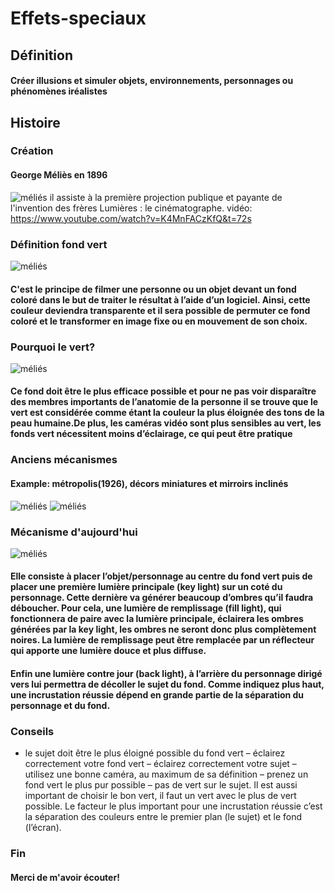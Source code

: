 # Effets-speciaux
## Définition
#### Créer illusions et simuler objets, environnements, personnages ou phénomènes iréalistes
## Histoire
### Création
#### George Méliès en 1896
![méliés](media/George_Melies.jpg)
 il assiste à la première projection publique et payante de l'invention des frères Lumières : le cinématographe.
vidéo: https://www.youtube.com/watch?v=K4MnFACzKfQ&t=72s
### Définition fond vert
![méliés](media/studio-photo-fond-vert.jpg)
#### C'est le principe de filmer une personne ou un objet devant un fond coloré dans le but de traiter le résultat à l’aide d’un logiciel. Ainsi, cette couleur deviendra transparente et il sera possible de permuter ce fond coloré et le transformer en image fixe ou en mouvement de son choix.
### Pourquoi le vert?
![méliés](media/PalierVert.jpg)
#### Ce fond doit être le plus efficace possible et pour ne pas voir disparaître des membres importants de  l’anatomie de la personne il se trouve que le vert est considérée comme étant la couleur la plus éloignée des tons de la peau humaine.De plus, les caméras vidéo sont plus sensibles au vert, les fonds vert nécessitent moins d’éclairage, ce qui peut être pratique
### Anciens mécanismes
#### Example: métropolis(1926), décors miniatures et mirroirs inclinés
![méliés](media/metropolis.jfif)
![méliés](media/mirroir.jfif)
### Mécanisme d'aujourd'hui
![méliés](media/video1.jpg)
####  Elle consiste à placer l’objet/personnage au centre du fond vert puis de placer une première lumière principale (key light) sur un coté du personnage. Cette dernière va générer beaucoup d’ombres  qu’il faudra déboucher. Pour cela, une lumière de remplissage (fill light), qui fonctionnera de paire avec la lumière principale, éclairera les ombres générées par la key light, les ombres ne seront donc plus complètement noires. La lumière de remplissage peut être remplacée par un réflecteur qui apporte une lumière douce et plus diffuse. 
#### Enfin une lumière contre jour (back light), à l’arrière du personnage dirigé vers lui permettra de décoller le sujet du fond. Comme indiquez plus haut, une incrustation réussie dépend en grande partie de la séparation du personnage et du fond.
### Conseils
- le sujet doit être le plus éloigné possible du fond vert
– éclairez correctement votre fond vert
– éclairez correctement votre sujet
– utilisez une bonne caméra, au maximum de sa définition
– prenez un fond vert le plus pur possible
– pas de vert sur le sujet. Il est aussi important de choisir le bon vert, il faut un vert avec le plus de vert possible.
Le facteur le plus important pour une incrustation réussie c’est la séparation des couleurs entre le premier plan (le sujet) et le fond (l’écran).
### Fin 
#### Merci de m'avoir écouter!

